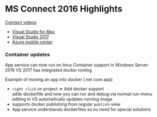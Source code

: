 MS Connect 2016 Highlights
=====================

[Connect videos](https://connectevent.microsoft.com/)

* [Visual Studio for Mac](https://www.visualstudio.com/vs/visual-studio-mac/)
* [Visual Studio 2017](https://www.visualstudio.com/en-us/news/releasenotes/vs2017-relnotes)
* [Azure mobile center](https://mobile.azure.com/login)

### Container updates

App service can now run on linux
Container support in Windows Server 2016
VS 2017 has integrated docker tooling

Example of moving an app into docker (.net core app)
 - `right click` on project => Add docker support  
 adds dockerfile and now you can run and debug via normal run-menu
 editing in VS automatically updates running image
 - supports docker publishing from regular `publish`-view
 - App service understands dockerfiles so no need for special solutions
 
